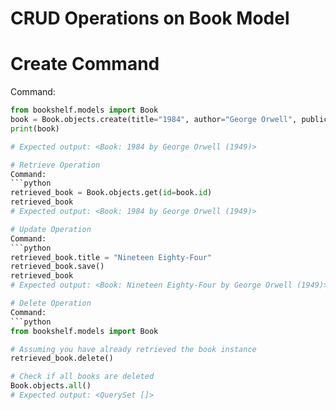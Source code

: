 # CRUD Operations on Book Model

# Create Command 

Command:
```python
from bookshelf.models import Book
book = Book.objects.create(title="1984", author="George Orwell", publication_year=1949)
print(book)

# Expected output: <Book: 1984 by George Orwell (1949)>

# Retrieve Operation
Command:
```python
retrieved_book = Book.objects.get(id=book.id)
retrieved_book
# Expected output: <Book: 1984 by George Orwell (1949)>

# Update Operation
Command:
```python
retrieved_book.title = "Nineteen Eighty-Four"
retrieved_book.save()
retrieved_book
# Expected output: <Book: Nineteen Eighty-Four by George Orwell (1949)>

# Delete Operation
Command:
```python
from bookshelf.models import Book

# Assuming you have already retrieved the book instance
retrieved_book.delete()

# Check if all books are deleted
Book.objects.all()
# Expected output: <QuerySet []>
